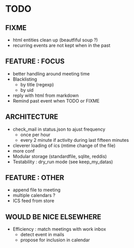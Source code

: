 # TODO

## FIXME

* html entities clean up (beautfiful soup ?)
* recurring events are not kept when in the past

## FEATURE : FOCUS

* better handling around meeting time
* Blacklisting
  * by title (regexp)
  * by uid
* reply with html from markdown
* Remind past event when TODO or FIXME

## ARCHITECTURE

* check_mail in status.json to ajust frequency
  * once per hour
  * every 2 minute if activity during last fifteen minutes
* cleverer loading of ics (mtime change of the file)
* more conf
* Modular storage (standardfile, sqlite, reddis)
* Testability : dry_run mode (see keep_my_datas)

## FEATURE : OTHER

* append file to meeting
* multiple calendars ?
* ICS feed from store

## WOULD BE NICE ELSEWHERE

* Efficiency : match meetings with work inbox
  * detect event in mails
  * propose for inclusion in calendar

